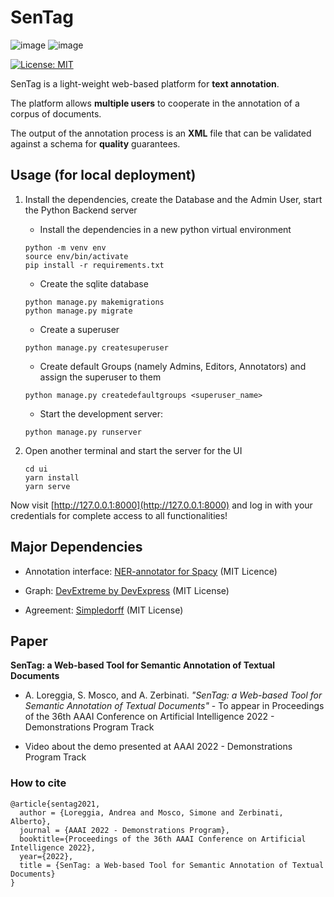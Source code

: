 # SenTag

![image](https://img.shields.io/badge/Django-092E20?style=for-the-badge&logo=django&logoColor=green) 
![image](https://img.shields.io/badge/Vue.js-35495E?style=for-the-badge&logo=vuedotjs&logoColor=4FC08D) 

[![License: MIT](https://img.shields.io/badge/License-MIT-yellow.svg)](https://opensource.org/licenses/MIT)


SenTag is a light-weight web-based platform for **text annotation**.

The platform allows **multiple users** to cooperate in the annotation of a corpus of documents. 

The output of the annotation process is an **XML** file that can be validated against a schema for **quality** guarantees.

## Usage (for local deployment)

1. Install the dependencies, create the Database and the Admin User, start the Python Backend server
    * Install the dependencies in a new python virtual environment
    ```
    python -m venv env
    source env/bin/activate
    pip install -r requirements.txt
    ```

    * Create the sqlite database
    ```
    python manage.py makemigrations
    python manage.py migrate
    ```

    - Create a superuser
    ```
    python manage.py createsuperuser
    ```

    - Create default Groups (namely Admins, Editors, Annotators) and assign the superuser to them
    ```
    python manage.py createdefaultgroups <superuser_name>
    ```

    - Start the development server:
    ```
    python manage.py runserver
    ```
    

2. Open another terminal and start the server for the UI

    ```
    cd ui
    yarn install
    yarn serve
    ```

Now visit [http://127.0.0.1:8000](http://127.0.0.1:8000) and log in with your credentials for complete access to all functionalities!

## Major Dependencies
- Annotation interface: [NER-annotator for Spacy](https://github.com/tecoholic/ner-annotator) (MIT Licence)

- Graph: [DevExtreme by DevExpress](https://github.com/DevExpress/devextreme-vue) (MIT License)

- Agreement: [Simpledorff](https://github.com/LightTag/simpledorff) (MIT License)

## Paper
**SenTag: a Web-based Tool for Semantic Annotation of Textual Documents**
* A. Loreggia, S. Mosco, and A. Zerbinati. *"SenTag: a Web-based Tool for Semantic Annotation of Textual Documents"* - To appear in Proceedings of the 36th AAAI Conference on Artificial Intelligence 2022 - Demonstrations Program Track 

* Video about the demo presented at AAAI 2022 - Demonstrations Program Track 

### How to cite
```
@article{sentag2021,
  author = {Loreggia, Andrea and Mosco, Simone and Zerbinati, Alberto},
  journal = {AAAI 2022 - Demonstrations Program},
  booktitle={Proceedings of the 36th AAAI Conference on Artificial Intelligence 2022},
  year={2022},
  title = {SenTag: a Web-based Tool for Semantic Annotation of Textual Documents}
}
```
